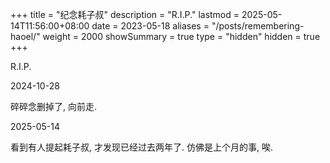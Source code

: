 +++
title       = "纪念耗子叔"
description = "R.I.P."
lastmod     = 2025-05-14T11:56:00+08:00
date        = 2023-05-18
aliases     = "/posts/remembering-haoel/"
weight      = 2000
showSummary = true
type        = "hidden"
hidden = true
+++

R.I.P.

<!--more-->

2024-10-28

碎碎念删掉了, 向前走.

2025-05-14

看到有人提起耗子叔, 才发现已经过去两年了. 仿佛是上个月的事, 唉.

